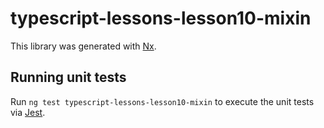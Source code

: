 # typescript-lessons-lesson10-mixin

This library was generated with [Nx](https://nx.dev).

## Running unit tests

Run `ng test typescript-lessons-lesson10-mixin` to execute the unit tests via [Jest](https://jestjs.io).
